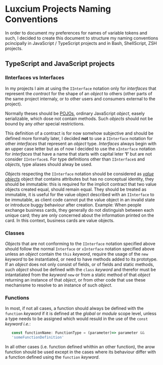 # Luxcium Projects Naming Conventions

In order to document my preferences for names of variable tokens and such, I
decided to create this document to structure my naming conventions pcincipally
in JavaScript / TypeScript projects and in Bash, ShellScript, ZSH projects.

## TypeScript and JavaScript projects

### IInterfaces vs Interfaces

In my projects I aim at using the `IInterface` notation only for *interfaces*
that represent the *contract* for the shape of an *object* to others (other
parts of the same project internaly, or to other users and consumers external
to the project).

Normally theses should be
[POJOs](https://en.wikipedia.org/wiki/Plain_old_Java_object), ordinary
JavaScript *object*, easely serializable, which dose not contain methods. Such
*objects* should not be bound by any *other* special restrictions.

This definition of a contract is for now somehow subjective and should be
defined more formally later, I decided **not** to use a `IInterface` notation
for other *interfaces* that represent an *object* type. *Interfaces* always
begin with an upper case letter but as of now I decided to use the `xInterface`
notation for *interfaces* that have a name that starts with capital leter
**'I'** but are not consider `IInterface`s. For type definitions other than
`IInterface`s and *objects*, type aliases should alway be used.

*Objects* respecting the `IInterface` notation should be considered as *[value
objects](https://en.wikipedia.org/wiki/Value_object)* object that contains
attributes but has no conceptual identity, they should be immutable: this is
required for the implicit contract that two value objects created equal,
should remain equal. They should be treated as immutable, it is useful for the
value object described with an `IInterface` to be immutable, as client code
cannot put the value object in an invalid state or introduce buggy behaviour
after creation. Example: When people exchange business cards, they generally
do not distinguish between each unique card; they are only concerned about the
information printed on the card. In this context, business cards are value
objects.

### Classes

*Objects* that are not conforming to the `IInterface` notation specified above
should follow the normal `Interface` or `xInterface` notation specified above
unless an *object* contain the `this` *keyword*, require the usage of the
`new` *keyword* to be instantiated, or need to have methods added to its
prototype. If an *object* does not only consist of fields, or of fields and
static methods, such *object* shoud be defined with the `class` *keyword* and
therefor must be intantatiated from the *keyword* `new` or from a static
method of that *object* returning an instance of that *object*, or from other
code that use these mechanisme to resolve to an instance of such *object*.

### Functions


In most, if not all cases, a function should always be defined with the
`function` *keyword* if it is defined at the *global* or *module* scope
level, unless a type needs to be assigned which would resuld in the use of the
`const` *keyword* *i.e.*:
```typescript
   const functionName: FunctionType = (parameter)=> parameter &&
   'someFunctionDefinition'
```
In all other cases (i.e. function defined whithin an other function), the arow
function should be used except in the cases where its behaviour differ with a
function defined using the `function` *keyword*.
